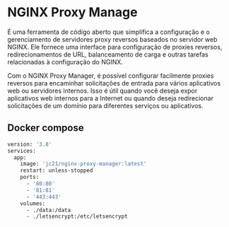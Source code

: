 # NGINX Proxy Manage
É uma ferramenta de código aberto que simplifica a configuração e o gerenciamento de servidores proxy reversos baseados no servidor web NGINX. Ele fornece uma interface para configuração de proxies reversos, redirecionamentos de URL, balanceamento de carga e outras tarefas relacionadas à configuração do NGINX.

Com o NGINX Proxy Manager, é possível configurar facilmente proxies reversos para encaminhar solicitações de entrada para vários aplicativos web ou servidores internos. Isso é útil quando você deseja expor aplicativos web internos para a Internet ou quando deseja redirecionar solicitações de um domínio para diferentes serviços ou aplicativos.

## Docker compose
```bash
version: '3.8'
services:
  app:
    image: 'jc21/nginx-proxy-manager:latest'
    restart: unless-stopped
    ports:
      - '80:80'
      - '81:81'
      - '443:443'
    volumes:
      - ./data:/data
      - ./letsencrypt:/etc/letsencrypt
```

